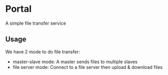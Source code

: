 
# Portal

A simple file transfer service

## Usage

We have 2 mode to do file transfer:

- master-slave mode: A master sends files to multiple slaves
- file server mode: Connect to a file server then upload & download files
